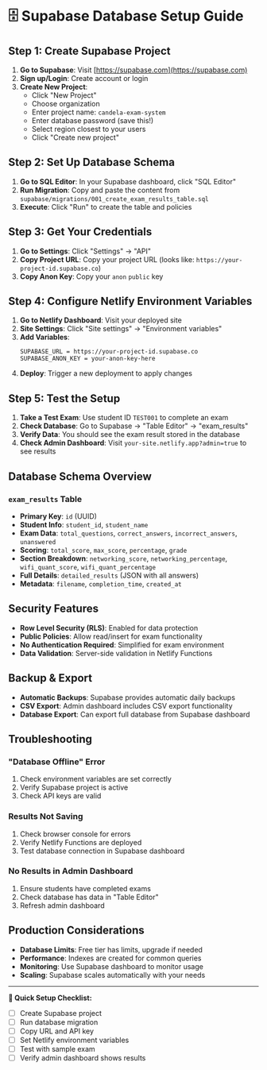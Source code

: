 # 🗄️ Supabase Database Setup Guide

## Step 1: Create Supabase Project

1. **Go to Supabase**: Visit [https://supabase.com](https://supabase.com)
2. **Sign up/Login**: Create account or login
3. **Create New Project**: 
   - Click "New Project"
   - Choose organization
   - Enter project name: `candela-exam-system`
   - Enter database password (save this!)
   - Select region closest to your users
   - Click "Create new project"

## Step 2: Set Up Database Schema

1. **Go to SQL Editor**: In your Supabase dashboard, click "SQL Editor"
2. **Run Migration**: Copy and paste the content from `supabase/migrations/001_create_exam_results_table.sql`
3. **Execute**: Click "Run" to create the table and policies

## Step 3: Get Your Credentials

1. **Go to Settings**: Click "Settings" → "API"
2. **Copy Project URL**: Copy your project URL (looks like: `https://your-project-id.supabase.co`)
3. **Copy Anon Key**: Copy your `anon` `public` key

## Step 4: Configure Netlify Environment Variables

1. **Go to Netlify Dashboard**: Visit your deployed site
2. **Site Settings**: Click "Site settings" → "Environment variables"
3. **Add Variables**:
   ```
   SUPABASE_URL = https://your-project-id.supabase.co
   SUPABASE_ANON_KEY = your-anon-key-here
   ```
4. **Deploy**: Trigger a new deployment to apply changes

## Step 5: Test the Setup

1. **Take a Test Exam**: Use student ID `TEST001` to complete an exam
2. **Check Database**: Go to Supabase → "Table Editor" → "exam_results"
3. **Verify Data**: You should see the exam result stored in the database
4. **Check Admin Dashboard**: Visit `your-site.netlify.app?admin=true` to see results

## Database Schema Overview

### `exam_results` Table
- **Primary Key**: `id` (UUID)
- **Student Info**: `student_id`, `student_name`
- **Exam Data**: `total_questions`, `correct_answers`, `incorrect_answers`, `unanswered`
- **Scoring**: `total_score`, `max_score`, `percentage`, `grade`
- **Section Breakdown**: `networking_score`, `networking_percentage`, `wifi_quant_score`, `wifi_quant_percentage`
- **Full Details**: `detailed_results` (JSON with all answers)
- **Metadata**: `filename`, `completion_time`, `created_at`

## Security Features

- **Row Level Security (RLS)**: Enabled for data protection
- **Public Policies**: Allow read/insert for exam functionality
- **No Authentication Required**: Simplified for exam environment
- **Data Validation**: Server-side validation in Netlify Functions

## Backup & Export

- **Automatic Backups**: Supabase provides automatic daily backups
- **CSV Export**: Admin dashboard includes CSV export functionality
- **Database Export**: Can export full database from Supabase dashboard

## Troubleshooting

### "Database Offline" Error
1. Check environment variables are set correctly
2. Verify Supabase project is active
3. Check API keys are valid

### Results Not Saving
1. Check browser console for errors
2. Verify Netlify Functions are deployed
3. Test database connection in Supabase dashboard

### No Results in Admin Dashboard
1. Ensure students have completed exams
2. Check database has data in "Table Editor"
3. Refresh admin dashboard

## Production Considerations

- **Database Limits**: Free tier has limits, upgrade if needed
- **Performance**: Indexes are created for common queries
- **Monitoring**: Use Supabase dashboard to monitor usage
- **Scaling**: Supabase scales automatically with your needs

---

**🎯 Quick Setup Checklist:**
- [ ] Create Supabase project
- [ ] Run database migration
- [ ] Copy URL and API key
- [ ] Set Netlify environment variables
- [ ] Test with sample exam
- [ ] Verify admin dashboard shows results